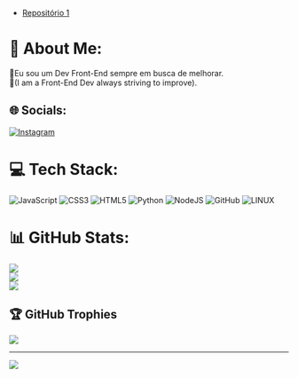 - [Repositório 1](https://github.com/LucasMoreiraDK/weatherClimaApp)
# 💫 About Me:
💬Eu sou um Dev Front-End sempre em busca de melhorar.<br>💬(I am a Front-End Dev always striving to improve).


## 🌐 Socials:
[![Instagram](https://img.shields.io/badge/Instagram-%23E4405F.svg?logo=Instagram&logoColor=white)](https://instagram.com/lcs_moreira127) 

# 💻 Tech Stack:
![JavaScript](https://img.shields.io/badge/javascript-%23323330.svg?style=for-the-badge&logo=javascript&logoColor=%23F7DF1E) ![CSS3](https://img.shields.io/badge/css3-%231572B6.svg?style=for-the-badge&logo=css3&logoColor=white) ![HTML5](https://img.shields.io/badge/html5-%23E34F26.svg?style=for-the-badge&logo=html5&logoColor=white) ![Python](https://img.shields.io/badge/python-3670A0?style=for-the-badge&logo=python&logoColor=ffdd54) ![NodeJS](https://img.shields.io/badge/node.js-6DA55F?style=for-the-badge&logo=node.js&logoColor=white) ![GitHub](https://img.shields.io/badge/GitHub-%23121011.svg?style=for-the-badge&logo=github&logoColor=white) ![LINUX](https://img.shields.io/badge/Linux-FCC624?style=for-the-badge&logo=linux&logoColor=black)
# 📊 GitHub Stats:
![](https://github-readme-stats.vercel.app/api?username=LucasMoreiraDK&theme=default&hide_border=true&include_all_commits=false&count_private=false)<br/>
![](https://github-readme-streak-stats.herokuapp.com/?user=LucasMoreiraDK&theme=default&hide_border=true)<br/>
![](https://github-readme-stats.vercel.app/api/top-langs/?username=LucasMoreiraDK&theme=default&hide_border=true&include_all_commits=false&count_private=false&layout=compact)

## 🏆 GitHub Trophies
![](https://github-profile-trophy.vercel.app/?username=LucasMoreiraDK&theme=onedark&no-frame=false&no-bg=false&margin-w=4)

---
[![](https://visitcount.itsvg.in/api?id=LucasMoreiraDK&icon=0&color=0)](https://visitcount.itsvg.in)

<!-- Proudly created with GPRM ( https://gprm.itsvg.in ) -->


